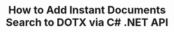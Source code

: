 ---
############################# Static ############################
layout: "auto-gen-gist"
draft: false
path: "search/net/document/dotx"
otherformats: PDF DOC DOT DOCX DOCM DOTM TXT ODT OTT RTF XLS XLT XLSX XLSM XLSB XLTX XLTM XLA XLAM ODS OTS CSV TSV XML PPT PPS POT PPTX PPTM POTX POTM PPSX PPSM ODP PST OST EML EMLX MSG ONE ZIP XHTML MHTML MD CHM EPUB  FB2 

############################# Head ############################
head_title: "Create & Add Documents Searching & indexing inside .NET Applications"
head_description: "GroupDocs.Search .NET API allows to add  instant documents searching supporting formats like PDF DOC, DOCX, RTF, XLSX, CSV, PPTX & Email messages inside .NET Apps."

############################# Header ############################
title: "How to Add Instant Documents Search to DOTX via C# .NET API "
description: "GroupDocs.Search .NET API allows developers to add robust documents searching & indexing capability to their apps. It supports documents like PDF DOC, DOCX, RTF, XLSX, CSV, PPT, PPTX, MSG, EML and many more. "

######################### Download Button #######################
button:
    enable: true

############################# About ############################
about:
    enable: true
    title: "How to Create & Add Documents Searching & Indexing using .NET API?"
    content: |
       This page will help users to learn about how to add documents searching and indexing capability inside their own applications with little effort and cost.  Indexing is the process that is used by search engines by which the data is organized and structured so that it can generate relevant search results. The aim is to quickly and accurately find and display information related to user’s queries.  GroupDocs.Search for .NET is powerful high performance document searching API that enables software developer to perform advance searching and indexing operations on the basis of fuzzy and synonym algorithms inside their own applications. It does not require any third-party tool or external software to be installed on the user’s machine.  It has included support for some of the most commonly used documents formats, such as PDF, HTML, Outlook email, Microsoft Office Word, Excel worksheets, PowerPoint presentations, Outlook MSG, PST and many more. It supports several types of searches such as simple word, Boolean, regular expression search, case sensitive search, flexible fuzzy, synonym, homophone, wildcard, search by chunks, object type search, setting data range and so on. 

############################# content ############################
steps:
    enable: true
    block:
    - title_left: "Search Index Creation for DOTX Document via .NET API"
      content_left: |
       GroupDocs.Search .NET API provides complete support for creating new Index or opening existing search index inside your own apps. The below C# code example shows how to create a new index and open an existing index using just a couple of lines of code. 

      title_right: "How to Create New or Open Existing Search Index"
      content_right: |
         * First you need to Specify the path to the index folder
         * Create an instance of [Index](https://apireference.groupdocs.com/search/net/groupdocs.search/index/constructors/2) class
         * Above will create an index in memory or on a disk and can also open an existing index.
       
      gisthash: "9651c19a9436afee860b7f39197f8399"
      gistfile: "create_or_open_new_search_index.cs"

    - title_left: "How to Add Documents Synchronously to Search Index"
      content_left: |
       GroupDocs.Search .NET allows software developers to perform Document indexing synchronously inside their own .NET apps. The below C# .NET code examples shows how to perform indexing synchronously with ease. 

      title_right: "Synchronously Document Indexing via C#"
      content_right: |
        * First you need to Specify the path to the index folder
        * Specify path to a folder containing documents to search
        * Create an instance of [Index(indexFolder)](https://apireference.groupdocs.com/search/net/groupdocs.search.indexrepository/search/methods/2) class
        * Above will create an index in memory or on a disk or open an existing index. 
        * Synchronous indexing documents from the specified folder
     
      gisthash: "1c5f672c83e741280fd24c58fe51f707"
      gistfile: "add_files_synchronously_to_indexing.cs"
      
    - title_left: "Perform Document Indexing Asynchronously via .NET"
      content_left: |
        GroupDocs.Search .NET enables computer programmers to perform asynchronousl document indexing inside their own .NET apps. The following .NET code examples shows how to achieve asynchronously documents indexing with just a couple of lines of code.

      title_right: "Asynchronously Document Indexing via C#"
      content_right: |
        * First you need to Specify the path to the index folder
        * Specify path to a folder containing documents to search
        * Create an instance of [Index(indexFolder)](https://apireference.groupdocs.com/search/net/groupdocs.search.indexrepository/search/methods/2) class
        * Subscribing to the event
        * Need to write Code indicating the completion of the operation
        * Setting the flag for asynchronous indexing 
        * Asynchronous indexing documents from the specified folder
     
      gisthash: "1c5f672c83e741280fd24c58fe51f707"
      gistfile: "add_files_asynchronously_to_indexing.cs"

    - title_left: "How to Use & Highlight Search Results in .NET Apps"
      content_left: |
       GroupDocs.Search .NET API allows programmers to interpret a sarch result and show the results by a simple list of documents found, or the words and phrases found. You can also highlight the text of the document with ease. The following .NET code examples shows how to list found documents and highlight search results with just a couple of lines of code.

      title_right: "Highlight Search Results via C# "
      content_right: |
        * Peform Search in index
        * After succesful Search, Print the result
        * Iterate through the documents and display the found documents
        * Highlighting occurrences in text
        * Generating output HTML formatted document with highlighted search results
     
      gisthash: "a5d1ad6eedd2acf12a33b541e763cdb4"
      gistfile: "how_to_list_search_result.cs"

    - title_left: "System Requirements"
      content_left: |
        GroupDocs.Search for .NET is supported on all major platforms and operating systems. For complete system requirements guide, please visit [system requirements](https://docs.groupdocs.com/search/net/system-requirements/) before executing the code below, please make sure that you have the following prerequisites installed on your system:
         * Operating Systems: Microsoft Windows, Linux, MacOS
         * Development Environment: Visual Studio, Xamarin, MonoDevelop etc
         * Frameworks: .NET Framework, .NET Standard, .NET Core, Mono
         * Get the latest version of GroupDocs.Search for .NET APIs from [NuGet](https://www.nuget.org/packages/GroupDocs.search/)
        
      title_right: "Why Use GroupDocs.Assembly"
      content_right: |
        * Search Index creation in memory as well as on disk.
        * Ability of indexing from a file, stream or structure.
        * Password protected documents indexing support.
        * Support for merging of several indexes.
        * Filter Document during search indexing.
        * Spell check support during the search.
        * Blended characters are fully supported
        * Combining different types of search into one search query.
        * Simple word  and regular expression searches support
        * Fully support alias replacement in search queries.

demos:
    enable: true
        

about_formats:
    enable: true


more_formats:
    enable: true


back_to_top:
    enable: true
---